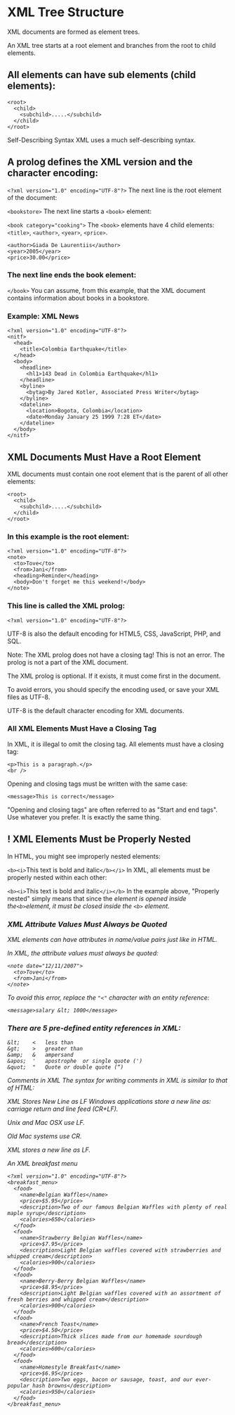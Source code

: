 # XML Tree Structure
XML documents are formed as element trees.

An XML tree starts at a root element and branches from the root to child elements.

## All elements can have sub elements (child elements):

```
<root>
  <child>
    <subchild>.....</subchild>
  </child>
</root> 
```

Self-Describing Syntax
XML uses a much self-describing syntax.

## A prolog defines the XML version and the character encoding:

```<?xml version="1.0" encoding="UTF-8"?>```
The next line is the root element of the document:

```<bookstore>```
The next line starts a ```<book>``` element:

```<book category="cooking">```
The ```<book>``` elements have 4 child elements: ```<title>```, ```<author>```, ```<year>```, ```<price>```.

```<title lang="en">Everyday Italian</title>
<author>Giada De Laurentiis</author>
<year>2005</year>
<price>30.00</price>
```
### The next line ends the book element:

```</book>```
You can assume, from this example, that the XML document contains information about books in a bookstore.




### Example: XML News
```
<?xml version="1.0" encoding="UTF-8"?>
<nitf>
  <head>
    <title>Colombia Earthquake</title>
  </head>
  <body>
    <headline>
      <hl1>143 Dead in Colombia Earthquake</hl1>
    </headline>
    <byline>
      <bytag>By Jared Kotler, Associated Press Writer</bytag>
    </byline>
    <dateline>
      <location>Bogota, Colombia</location>
      <date>Monday January 25 1999 7:28 ET</date>
    </dateline>
  </body>
</nitf>
```


## XML Documents Must Have a Root Element
XML documents must contain one root element that is the parent of all other elements:

```
<root>
  <child>
    <subchild>.....</subchild>
  </child>
</root>
```

### In this example <note> is the root element:
```
<?xml version="1.0" encoding="UTF-8"?>
<note>
  <to>Tove</to>
  <from>Jani</from>
  <heading>Reminder</heading>
  <body>Don't forget me this weekend!</body>
</note>
```

### This line is called the XML prolog:

```<?xml version="1.0" encoding="UTF-8"?>```

UTF-8 is also the default encoding for HTML5, CSS, JavaScript, PHP, and SQL.

Note: The XML prolog does not have a closing tag! This is not an error. The prolog is not a part of the XML document.

The XML prolog is optional. If it exists, it must come first in the document.

To avoid errors, you should specify the encoding used, or save your XML files as UTF-8.

UTF-8 is the default character encoding for XML documents.

### All XML Elements Must Have a Closing Tag
In XML, it is illegal to omit the closing tag. All elements must have a closing tag:

```
<p>This is a paragraph.</p>
<br />
```

Opening and closing tags must be written with the same case:

```<message>This is correct</message>```

"Opening and closing tags" are often referred to as "Start and end tags". Use whatever you prefer. It is exactly the same thing.

## ! XML Elements Must be Properly Nested
In HTML, you might see improperly nested elements:

```<b><i>```This text is bold and italic```</b></i>```
In XML, all elements must be properly nested within each other:

```<b><i>```This text is bold and italic```</i></b>```
In the example above, "Properly nested" simply means that since the <i> element is opened inside the```<b>```element, it must be closed inside the ```<b>``` element.

### XML Attribute Values Must Always be Quoted
XML elements can have attributes in name/value pairs just like in HTML.

In XML, the attribute values must always be quoted:
```
<note date="12/11/2007">
  <to>Tove</to>
  <from>Jani</from>
</note>
```

To avoid this error, replace the ```"<"``` character with an entity reference:

```<message>salary &lt; 1000</message>```

### There are 5 pre-defined entity references in XML:

```
&lt;	<	less than
&gt;	>	greater than
&amp;	&	ampersand 
&apos;	'	apostrophe  or single quote (')
&quot;	"	Quote or double quote (“)
```

Comments in XML
The syntax for writing comments in XML is similar to that of HTML:

<!-- This is a comment -->

XML Stores New Line as LF
Windows applications store a new line as: carriage return and line feed (CR+LF).

Unix and Mac OSX use LF.

Old Mac systems use CR.

XML stores a new line as LF.



An XML breakfast menu

```
<?xml version="1.0" encoding="UTF-8"?>
<breakfast_menu>
  <food>
    <name>Belgian Waffles</name>
    <price>$5.95</price>
    <description>Two of our famous Belgian Waffles with plenty of real maple syrup</description>
    <calories>650</calories>
  </food>
  <food>
    <name>Strawberry Belgian Waffles</name>
    <price>$7.95</price>
    <description>Light Belgian waffles covered with strawberries and whipped cream</description>
    <calories>900</calories>
  </food>
  <food>
    <name>Berry-Berry Belgian Waffles</name>
    <price>$8.95</price>
    <description>Light Belgian waffles covered with an assortment of fresh berries and whipped cream</description>
    <calories>900</calories>
  </food>
  <food>
    <name>French Toast</name>
    <price>$4.50</price>
    <description>Thick slices made from our homemade sourdough bread</description>
    <calories>600</calories>
  </food>
  <food>
    <name>Homestyle Breakfast</name>
    <price>$6.95</price>
    <description>Two eggs, bacon or sausage, toast, and our ever-popular hash browns</description>
    <calories>950</calories>
  </food>
</breakfast_menu>
```